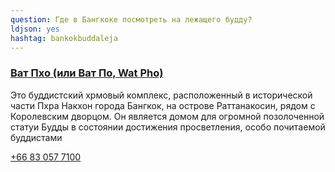 ```yaml
---
question: Где в Бангкоке посмотреть на лежащего будду?
ldjson: yes
hashtag: bankokbuddaleja
---
```


### [Ват Пхо (или Ват По, Wat Pho)](https://maps.app.goo.gl/GsbwoQsm3z982kww9)

Это буддистский хрмовый комплекс, расположенный в исторической части Пхра Накхон города Бангкок, на острове Раттанакосин, рядом с Королевским дворцом. Он является домом для огромной позолоченной статуи Будды в состоянии достижения просветления, особо почитаемой буддистами

[+66 83 057 7100](tel:66830577100)
